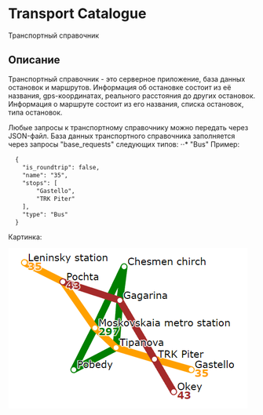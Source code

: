 # Transport Catalogue
Транспортный справочник

## Описание
Транспортный справочник - это серверное приложение, база данных остановок и маршрутов. Информация об остановке состоит из её названия, gps-координатах, реального расстояния до других остановок. Информация о маршруте состоит из его названия, списка остановок, типа остановок.

Любые запросы к транспортному справочнику можно передать через JSON-файл.
База данных транспортного справочника заполняется через запросы "base_requests" следующих типов:
⋅⋅* "Bus"
Пример:
```
  {
    "is_roundtrip": false,
    "name": "35",
    "stops": [
        "Gastello",
        "TRK Piter"
    ],
    "type": "Bus"
  }
```

Картинка:

![alt text](https://github.com/fediukov/ya_transport_catalogue/blob/main/map_example.png "Map Example")

